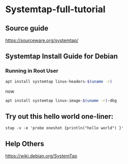 # Systemtap-full-tutorial

## Source guide
https://sourceware.org/systemtap/

## Systemtap Install Guide for Debian
### Running in Root User

```bash
apt install systemtap linux-headers-$(uname -r)
```
now
```bash
apt install systemtap linux-image-$(uname -r)-dbg
```

## Try out this hello world one-liner:
```stap
stap -v -e 'probe oneshot {println("hello world") }'
```

## Help Others
https://wiki.debian.org/SystemTap